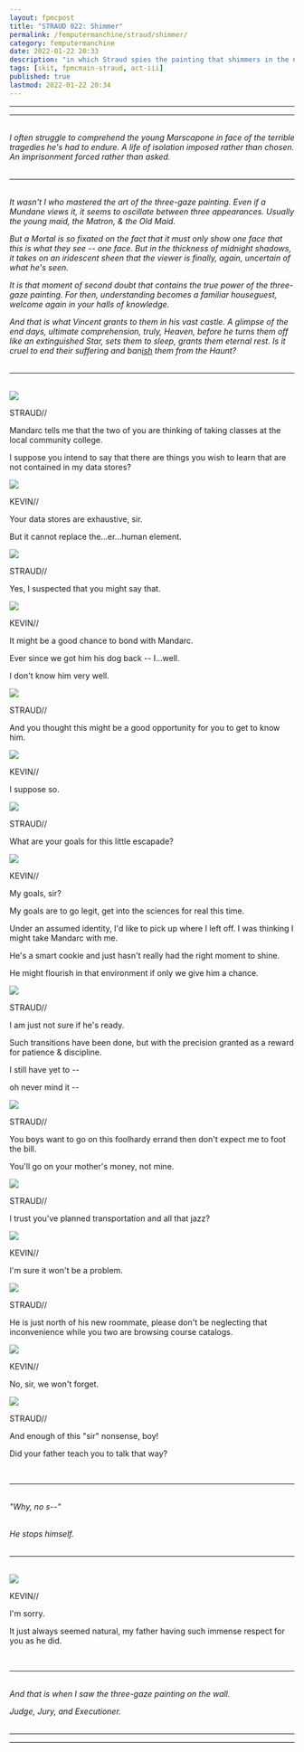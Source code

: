 ```yaml
---
layout: fpmcpost
title: "STRAUD 022: Shimmer"
permalink: /femputermanchine/straud/shimmer/
category: femputermanchine
date: 2022-01-22 20:33
description: "in which Straud spies the painting that shimmers in the night"
tags: [skit, fpmcmain-straud, act-iii]
published: true
lastmod: 2022-01-22 20:34
---
```

[//]: # (  1/22/22  -added)

*****
*****
<br><i>I often struggle to comprehend the young Marscapone in face of the terrible tragedies he's had to endure. A life of isolation imposed rather than chosen. An imprisonment forced rather than asked.</i>
<br><br>

*****
<br><i>It wasn't I who mastered the art of the three-gaze painting. Even if a Mundane views it, it seems to oscillate between three appearances. Usually the young maid, the Matron, & the Old Maid.</i>

<i>But a Mortal is so fixated on the fact that it must only show one face that this is what they see -- one face. But in the thickness of midnight shadows, it takes on an iridescent sheen that the viewer is finally, again, uncertain of what he's seen.</i>

<i>It is that moment of second doubt that contains the true power of the three-gaze painting. For then, understanding becomes a familiar houseguest, welcome again in your halls of knowledge.</i>

<i>And that is what Vincent grants to them in his vast castle. A glimpse of the end days, ultimate comprehension, truly, Heaven, before he turns them off like an extinguished Star, sets them to sleep, grants them eternal rest. Is it cruel to end their suffering and ban<u>ish</u> them from the Haunt?</i>
<br><br>

***
<br>
<div class="chat-box">
<img src="{{ site.url }}/assets/tb/straud-tb-blue.jpg" class="chat-portrait" />
<p class="ppl-sez">STRAUD//</p>
<p class="ppl-sez">Mandarc tells me that the two of you are thinking of taking classes at the local community college.</p>
<p class="ppl-sez">I suppose you intend to say that there are things you wish to learn that are not contained in my data stores?</p>
</div>

<div class="chat-box">
<img src="{{ site.url }}/assets/tb/kevin2.jpg" class="chat-portrait" />
<p class="ppl-sez">KEVIN//</p>
<p class="ppl-sez">Your data stores are exhaustive, sir.</p>
<p class="ppl-sez">But it cannot replace the...er...human element.</p>
</div>

<div class="chat-box">
<img src="{{ site.url }}/assets/tb/straud-tb-blue.jpg" class="chat-portrait" />
<p class="ppl-sez">STRAUD//</p>
<p class="ppl-sez">Yes, I suspected that you might say that.</p>
</div>

<div class="chat-box">
<img src="{{ site.url }}/assets/tb/kevin2.jpg" class="chat-portrait" />
<p class="ppl-sez">KEVIN//</p>
<p class="ppl-sez">It might be a good chance to bond with Mandarc.</p>
<p class="ppl-sez">Ever since we got him his dog back -- I...well.</p>
<p class="ppl-sez">I don't know him very well.</p>
</div>

<div class="chat-box">
<img src="{{ site.url }}/assets/tb/straud-tb-blue.jpg" class="chat-portrait" />
<p class="ppl-sez">STRAUD//</p>
<p class="ppl-sez">And you thought this might be a good opportunity for you to get to know him.</p>
</div>

<div class="chat-box">
<img src="{{ site.url }}/assets/tb/kevin2.jpg" class="chat-portrait" />
<p class="ppl-sez">KEVIN//</p>
<p class="ppl-sez">I suppose so.</p>
</div>

<div class="chat-box">
<img src="{{ site.url }}/assets/tb/straud-tb-blue.jpg" class="chat-portrait" />
<p class="ppl-sez">STRAUD//</p>
<p class="ppl-sez">What are your goals for this little escapade?</p>
</div>

<div class="chat-box">
<img src="{{ site.url }}/assets/tb/kevin2.jpg" class="chat-portrait" />
<p class="ppl-sez">KEVIN//</p>
<p class="ppl-sez">My goals, sir?</p>
<p class="ppl-sez">My goals are to go legit, get into the sciences for real this time. </p>
<p class="ppl-sez">Under an assumed identity, I'd like to pick up where I left off. I was thinking I might take Mandarc with me.</p>
<p class="ppl-sez">He's a smart cookie and just hasn't really had the right moment to shine.</p>
<p class="ppl-sez">He might flourish in that environment if only we give him a chance.</p>
</div>

<div class="chat-box">
<img src="{{ site.url }}/assets/tb/straud-tb-blue.jpg" class="chat-portrait" />
<p class="ppl-sez">STRAUD//</p>
<p class="ppl-sez">I am just not sure if he's ready.</p>
<p class="ppl-sez">Such transitions have been done, but with the precision granted as a reward for patience & discipline.</p>
<p class="ppl-sez">I still have yet to -- </p>
<p class="ppl-sez">oh never mind it --</p>
</div>

<div class="chat-box">
<img src="{{ site.url }}/assets/tb/straud-tb-blue.jpg" class="chat-portrait" />
<p class="ppl-sez">STRAUD//</p>
<p class="ppl-sez">You boys want to go on this foolhardy errand then don't expect me to foot the bill.</p>
<p class="ppl-sez">You'll go on your mother's money, not mine.</p>
</div>

<div class="chat-box">
<img src="{{ site.url }}/assets/tb/straud-tb-blue.jpg" class="chat-portrait" />
<p class="ppl-sez">STRAUD//</p>
<p class="ppl-sez">I trust you've planned transportation and all that jazz?</p>
</div>

<div class="chat-box">
<img src="{{ site.url }}/assets/tb/kevin2.jpg" class="chat-portrait" />
<p class="ppl-sez">KEVIN//</p>
<p class="ppl-sez">I'm sure it won't be a problem.</p>
</div>

<div class="chat-box">
<img src="{{ site.url }}/assets/tb/straud-tb-blue.jpg" class="chat-portrait" />
<p class="ppl-sez">STRAUD//</p>
<p class="ppl-sez">He is just north of his new roommate, please don't be neglecting that inconvenience while you two are browsing course catalogs.</p>
</div>

<div class="chat-box">
<img src="{{ site.url }}/assets/tb/kevin2.jpg" class="chat-portrait" />
<p class="ppl-sez">KEVIN//</p>
<p class="ppl-sez">No, sir, we won't forget.</p>
</div>

<div class="chat-box">
<img src="{{ site.url }}/assets/tb/straud-tb-blue.jpg" class="chat-portrait" />
<p class="ppl-sez">STRAUD//</p>
<p class="ppl-sez">And enough of this "sir" nonsense, boy!</p>
<p class="ppl-sez">Did your father teach you to talk that way?</p>
</div>
<br>

***
<br><i>"Why, no s--"</i>

<br><i>He stops himself.</i>
<br><br>

***
<br>
<div class="chat-box">
<img src="{{ site.url }}/assets/tb/kevin2.jpg" class="chat-portrait" />
<p class="ppl-sez">KEVIN//</p>
<p class="ppl-sez">I'm sorry.</p>
<p class="ppl-sez">It just always seemed natural, my father having such immense respect for you as he did.</p>
</div>
<br>

***
<br><i>And that is when I saw the three-gaze painting on the wall.</i>

<i>Judge, Jury, and Executioner.</i>
<br><br>

***
***
